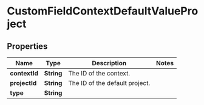 # CustomFieldContextDefaultValueProject

## Properties
Name | Type | Description | Notes
------------ | ------------- | ------------- | -------------
**contextId** | **String** | The ID of the context. | 
**projectId** | **String** | The ID of the default project. | 
**type** | **String** |  | 
